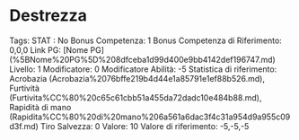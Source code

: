 # Destrezza

Tags: STAT
: No
Bonus Competenza: 1
Bonus Competenza di Riferimento: 0,0,0
Link PG: [Nome PG] (%5BNome%20PG%5D%208dfceba1d99d400e9bb4142def196747.md)
Livello: 1
Modificatore: 0
Modificatore  Abilità: -5
Statistica di riferimento: Acrobazia (Acrobazia%2076bffe219b4d44e1a85791e1ef88b526.md), Furtività (Furtivita%CC%80%20c65c61cbb51a455da72dadc10e484b88.md), Rapidità di mano (Rapidita%CC%80%20di%20mano%206a561a6dac3f4c31a954d9a955c09d3f.md)
Tiro Salvezza: 0
Valore: 10
Valore di riferimento: -5,-5,-5
